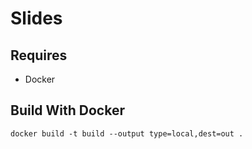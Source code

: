 # Slides

## Requires
- Docker

## Build With Docker

```shell
docker build -t build --output type=local,dest=out .
```